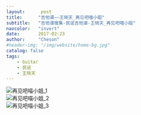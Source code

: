 ```yaml
---
layout:      post
title:      "吉他谱——王晓天_再见吧喵小姐"
subtitle:   "吉他谱搜集-民谣吉他谱-王晓天_再见吧喵小姐"
navcolor:   "invert"
date:       2017-02-23
author:     "Cheson"
#header-img: "/img/website/home-bg.jpg"
catalog: false
tags:
    - Guitar
    - 民谣
    - 王晓天
---
```


![再见吧喵小姐_1](https://chendongqi.github.io/blog/img2017-02-23-guitar_wangxiaotian_miaoxiaojie/再见吧喵小姐_1.png)    
![再见吧喵小姐_2](https://chendongqi.github.io/blog/img2017-02-23-guitar_wangxiaotian_miaoxiaojie/再见吧喵小姐_2.png)    
![再见吧喵小姐_3](https://chendongqi.github.io/blog/img2017-02-23-guitar_wangxiaotian_miaoxiaojie/再见吧喵小姐_3.png)    
